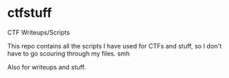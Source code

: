 # ctfstuff
CTF Writeups/Scripts

This repo contains all the scripts I have used for CTFs and stuff, so I don't have to go scouring through my files. smh

Also for writeups and stuff.